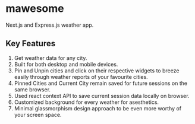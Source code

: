 # mawesome
Next.js and Express.js weather app.

## Key Features
1. Get weather data for any city.
2. Built for both desktop and mobile devices.
3. Pin and Unpin cities and click on their respective widgets to breeze easily through weather reports of your favourite cities.
4. Pinned Cities and Current City remain saved for future sessions on the same browser.
5. Used react context API to save current session data locally on browser.
6. Customized background for every weather for asesthetics.
7. Minimal glassmorphism design approach to be even more worthy of your screen space.
